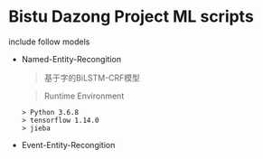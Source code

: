 # Bistu Dazong Project ML scripts

include follow models

- Named-Entity-Recongition
    
    > 基于字的BiLSTM-CRF模型
    
    > Runtime Environment
    
      > Python 3.6.8
      > tensorflow 1.14.0
      > jieba

- Event-Entity-Recongition

